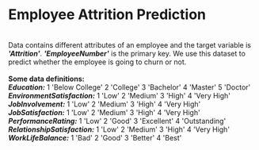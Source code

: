# Employee Attrition Prediction
<br>
Data contains different attributes of an employee and the target variable is <b><i>'Attrition'</i></b>. <b><i>'EmployeeNumber'</i></b> is the primary key. We use this dataset to predict whether the employee is going to churn or not.
<br><br>
<b>Some data definitions:</b> 
<br><b><i>Education:</b></i> 1 'Below College' 2 'College' 3 'Bachelor' 4 'Master' 5 'Doctor'
<br><b><i>
EnvironmentSatisfaction:</b></i> 1 'Low' 2 'Medium' 3 'High' 4 'Very High'
<br><b><i>
JobInvolvement:</b></i> 1 'Low' 2 'Medium' 3 'High' 4 'Very High'
<br><b><i>
JobSatisfaction:</b></i> 1 'Low' 2 'Medium' 3 'High' 4 'Very High'
<br><b><i>
PerformanceRating:</b></i> 1 'Low' 2 'Good' 3 'Excellent' 4 'Outstanding'
<br><b><i>
RelationshipSatisfaction:</b></i> 1 'Low' 2 'Medium' 3 'High' 4 'Very High'
<br><b><i>
WorkLifeBalance:</b></i> 1 'Bad' 2 'Good' 3 'Better' 4 'Best'
<br><br>
